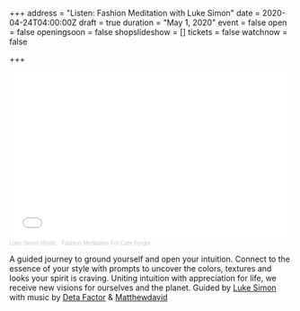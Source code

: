 +++
address = "Listen: Fashion Meditation with Luke Simon"
date = 2020-04-24T04:00:00Z
draft = true
duration = "May 1, 2020"
event = false
open = false
openingsoon = false
shopslideshow = []
tickets = false
watchnow = false

+++
<iframe width="100%" height="300" scrolling="no" frameborder="no" allow="autoplay" src="[https://w.soundcloud.com/player/?url=https%3A//api.soundcloud.com/tracks/806293393&color=%23000000&auto_play=false&hide_related=false&show_comments=true&show_user=true&show_reposts=false&show_teaser=true&visual=true](https://w.soundcloud.com/player/?url=https%3A//api.soundcloud.com/tracks/806293393&color=%23000000&auto_play=false&hide_related=false&show_comments=true&show_user=true&show_reposts=false&show_teaser=true&visual=true "https://w.soundcloud.com/player/?url=https%3A//api.soundcloud.com/tracks/806293393&color=%23000000&auto_play=false&hide_related=false&show_comments=true&show_user=true&show_reposts=false&show_teaser=true&visual=true")"></iframe><div style="font-size: 10px; color: #cccccc;line-break: anywhere;word-break: normal;overflow: hidden;white-space: nowrap;text-overflow: ellipsis; font-family: Interstate,Lucida Grande,Lucida Sans Unicode,Lucida Sans,Garuda,Verdana,Tahoma,sans-serif;font-weight: 100;"><a href="[https://soundcloud.com/lukesimonmystic](https://soundcloud.com/lukesimonmystic "https://soundcloud.com/lukesimonmystic")" title="Luke Simon Mystic" style="color: #cccccc; text-decoration: none;">Luke Simon Mystic</a> · <a href="[https://soundcloud.com/lukesimonmystic/fashion-meditation-for-cafe-forgot](https://soundcloud.com/lukesimonmystic/fashion-meditation-for-cafe-forgot "https://soundcloud.com/lukesimonmystic/fashion-meditation-for-cafe-forgot")" title="Fashion Meditation For Cafe Forgot" style="color: #cccccc; text-decoration: none;">Fashion Meditation For Cafe Forgot</a></div>

A guided journey to ground yourself and open your intuition. Connect to the essence of your style with prompts to uncover the colors, textures and looks your spirit is craving. Uniting intuition with appreciation for life, we receive new visions for ourselves and the planet. Guided by [Luke Simon](lukesimonmystic.com "Luke Simon") with music by [Deta Factor](https://www.instagram.com/jxpoll/ "Deta Factor") & [Matthewdavid](https://www.instagram.com/matthewdavidmcq/ "Matthewdavid")